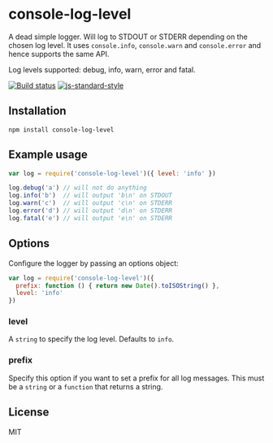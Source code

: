 # console-log-level

A dead simple logger. Will log to STDOUT or STDERR depending on the
chosen log level. It uses `console.info`, `console.warn` and
`console.error` and hence supports the same API.

Log levels supported: debug, info, warn, error and fatal.

[![Build status](https://travis-ci.org/watson/console-log-level.svg?branch=master)](https://travis-ci.org/watson/console-log-level)
[![js-standard-style](https://img.shields.io/badge/code%20style-standard-brightgreen.svg?style=flat)](https://github.com/feross/standard)

## Installation

```
npm install console-log-level
```

## Example usage

```js
var log = require('console-log-level')({ level: 'info' })

log.debug('a') // will not do anything
log.info('b')  // will output 'b\n' on STDOUT
log.warn('c')  // will output 'c\n' on STDERR
log.error('d') // will output 'd\n' on STDERR
log.fatal('e') // will output 'e\n' on STDERR
```

## Options

Configure the logger by passing an options object:

```js
var log = require('console-log-level')({
  prefix: function () { return new Date().toISOString() },
  level: 'info'
})
```

### level

A `string` to specify the log level. Defaults to `info`.

### prefix

Specify this option if you want to set a prefix for all log messages.
This must be a `string` or a `function` that returns a string.

## License

MIT
